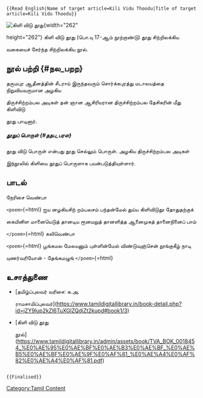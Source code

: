 ```{=mediawiki}
{{Read English|Name of target article=Kili Vidu Thoodu|Title of target article=Kili Vidu Thoodu}}
```
![கிளி விடு தூது](கிளி_விடு_தூது.png "கிளி விடு தூது"){width="262"
height="262"} கிளி விடு தூது (பொ.யு 17-ஆம் நூற்றாண்டு) தூது சிற்றிலக்கிய
வகையைச் சேர்ந்த சிற்றிலக்கிய நூல்.

## நூல் பற்றி {#நல_பறற}

தருமபுர ஆதீனத்தின் சீடராய் இருந்தவரும் சொர்க்கபுரத்து மடாலயத்தை நிறுவியவருமான அழகிய
திருச்சிற்றம்பல அடிகள் தன் ஞான ஆசிரியரான திருச்சிற்றம்பல தேசிகரின் மீது கிளிவிடு
தூது பாடினார்.

##### தூதுப் பொருள் {#ததப_பரள}

தூது விடு பொருள் என்பது தூது செல்லும் பொருள். அழகிய திருச்சிற்றம்பல அடிகள்
இந்நூலில் கிளியை தூதுப் பொருளாக பயன்படுத்தியுள்ளார்.

## பாடல்

நேரிசை வெண்பா

`<poem>`{=html} ஐய னழகியசிற் றம்பலசம் பந்தன்மேல் துய்ய கிளிவிடுதூ தோதுதற்குக்
கையினிள மானையெடுத் தானடிய ரூனமறுத் தானளித்த ஆனைமுகத் தானைநினைப் பாம்
`</poem>`{=html} கலிவெண்பா

`<poem>`{=html} பூங்கமல மேலயனும் புள்ளின்மேல் விண்டுவுஞ்சென் றூங்குகீழ் நாடி
யுணர்வரியோன் - தேங்கமழுங் `</poem>`{=html}

## உசாத்துணை

-   [தமிழ்ப்புலவர் வரிசை: க.அ.
    ராமசாமிப்புலவர்](https://www.tamildigitallibrary.in/book-detail.php?id=jZY9lup2kZl6TuXGlZQdjZt2kupd#book1/3)
-   [கிளி விடு தூது
    நூல்](https://www.tamildigitallibrary.in/admin/assets/book/TVA_BOK_0018454_%E0%AE%95%E0%AE%BF%E0%AE%B3%E0%AE%BF_%E0%AE%B5%E0%AE%BF%E0%AE%9F%E0%AF%81_%E0%AE%A4%E0%AF%82%E0%AE%A4%E0%AF%81.pdf)

```{=mediawiki}
{{Finalised}}
```
[Category:Tamil Content](Category:Tamil_Content "wikilink")
